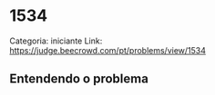 # 1534

Categoria: iniciante
Link: https://judge.beecrowd.com/pt/problems/view/1534
## Entendendo o problema

